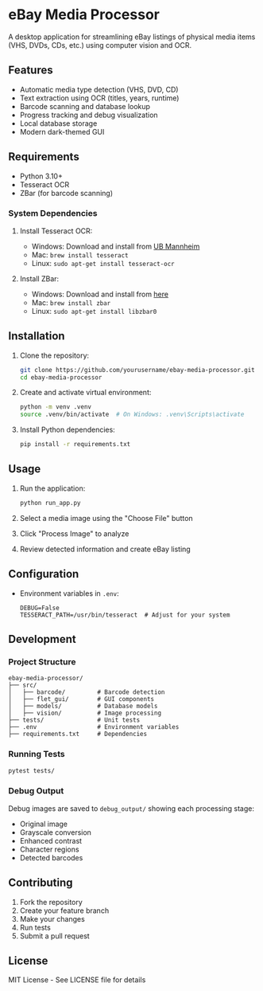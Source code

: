 # eBay Media Processor

A desktop application for streamlining eBay listings of physical media items (VHS, DVDs, CDs, etc.) using computer vision and OCR.

## Features

- Automatic media type detection (VHS, DVD, CD)
- Text extraction using OCR (titles, years, runtime)
- Barcode scanning and database lookup
- Progress tracking and debug visualization
- Local database storage
- Modern dark-themed GUI

## Requirements

- Python 3.10+
- Tesseract OCR
- ZBar (for barcode scanning)

### System Dependencies

1. Install Tesseract OCR:
   - Windows: Download and install from [UB Mannheim](https://github.com/UB-Mannheim/tesseract/wiki)
   - Mac: `brew install tesseract`
   - Linux: `sudo apt-get install tesseract-ocr`

2. Install ZBar:
   - Windows: Download and install from [here](https://sourceforge.net/projects/zbar/files/zbar/0.10/)
   - Mac: `brew install zbar`
   - Linux: `sudo apt-get install libzbar0`

## Installation

1. Clone the repository:
   ```bash
   git clone https://github.com/yourusername/ebay-media-processor.git
   cd ebay-media-processor
   ```

2. Create and activate virtual environment:
   ```bash
   python -m venv .venv
   source .venv/bin/activate  # On Windows: .venv\Scripts\activate
   ```

3. Install Python dependencies:
   ```bash
   pip install -r requirements.txt
   ```

## Usage

1. Run the application:
   ```bash
   python run_app.py
   ```

2. Select a media image using the "Choose File" button
3. Click "Process Image" to analyze
4. Review detected information and create eBay listing

## Configuration

- Environment variables in `.env`:
  ```
  DEBUG=False
  TESSERACT_PATH=/usr/bin/tesseract  # Adjust for your system
  ```

## Development

### Project Structure

```
ebay-media-processor/
├── src/
│   ├── barcode/         # Barcode detection
│   ├── flet_gui/        # GUI components
│   ├── models/          # Database models
│   ├── vision/          # Image processing
├── tests/               # Unit tests
├── .env                 # Environment variables
├── requirements.txt     # Dependencies
```

### Running Tests

```bash
pytest tests/
```

### Debug Output

Debug images are saved to `debug_output/` showing each processing stage:
- Original image
- Grayscale conversion
- Enhanced contrast
- Character regions
- Detected barcodes

## Contributing

1. Fork the repository
2. Create your feature branch
3. Make your changes
4. Run tests
5. Submit a pull request

## License

MIT License - See LICENSE file for details
